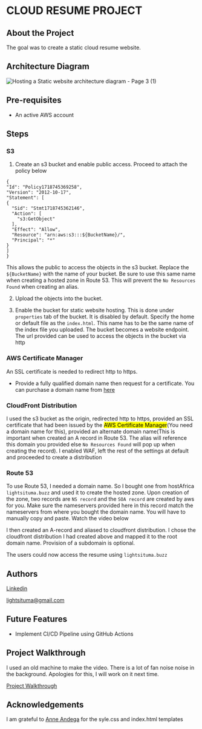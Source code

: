 # CLOUD RESUME PROJECT

## About the Project
The goal was to create a static cloud resume website.

## Architecture Diagram
![Hosting a Static website architecture diagram - Page 3 (1)](https://github.com/Light1596/Cloud-Resume/assets/127042301/c137287a-3230-4563-97a2-0d99cd6a5389)

## Pre-requisites
+ An active AWS account

## Steps

### S3 

1. Create an s3 bucket and enable public access. Proceed to attach the policy below
```
{
"Id": "Policy1718745369258",
"Version": "2012-10-17",
"Statement": [
{
  "Sid": "Stmt1718745362146",
  "Action": [
    "s3:GetObject"
  ],
  "Effect": "Allow",
  "Resource": "arn:aws:s3:::${BucketName}/",
  "Principal": "*"
}
]
}
```
This allows the public to access the objects in the s3 bucket. Replace the `${BucketName}` with the name of your bucket. Be sure to use this same name when creating a hosted zone in Route 53. This will prevent the `No Resources Found` when creating an alias.

2. Upload the objects into the bucket.
   
3. Enable the bucket for static website hosting. This is done under `properties` tab of the bucket. It is disabled by default. Specify the home or default file as the `index.html`. This name has to be the same name of the index file you uploaded. The bucket becomes a website endpoint. The url provided can be used to access the objects in the bucket via http

### AWS Certificate Manager
An SSL certificate is needed to redirect http to https.
+ Provide a fully qualified domain name then request for a certificate. You can purchase a domain name from [here](https://www.hostafrica.ke/)
  
### CloudFront Distribution
I used the s3 bucket as the origin, redirected http to https, provided an SSL certificate that had been issued by the <mark>AWS Certificate Manager</mark>(You need a domain name for this), provided an alternate domain name(This is important when created an A record in Route 53. The alias will reference this domain you provided else `No Resources Found` will pop up when creating the record). I enabled WAF, left the rest of the settings at default and proceeded to create a distribution

### Route 53
To use Route 53, I needed a domain name. So I bought one from hostAfrica `lightsituma.buzz` and used it to create the hosted zone. Upon creation of the zone, two records are `NS record` and the `SOA record` are created by aws for you. Make sure the nameservers provided here in this record match the nameservers from where you bought the domain name. You will have to manually copy and paste. Watch the video below 

I then created an A-record and aliased to cloudfront distribution. I chose the cloudfront distribution I had created above and mapped it to the root domain name. Provision of a subdomain is optional.

The users could now access the resume using `lightsituma.buzz`
## Authors
[Linkedin](www.linkedin.com/in/light-situma-35b522166)

<lightsituma@gmail.com>

## Future Features
+ Implement CI/CD Pipeline using GitHub Actions

## Project Walkthrough
I used an old machine to make the video. There is a lot of fan noise noise in the background. Apologies for this, I will work on it next time.

[Project Walkthrough](https://drive.google.com/file/d/1b14P7NXy-ZoS9__dXrKrihzvnssnfY8R/view?usp=drive_link)

## Acknowledgements
I am grateful to [Anne Andega](https://www.linkedin.com/in/anne-andega?miniProfileUrn=urn%3Ali%3Afs_miniProfile%3AACoAAD4okqgBAYePr9vokcGJsQsEXFI-ciETjY4&lipi=urn%3Ali%3Apage%3Ad_flagship3_search_srp_all%3BWssziKLWRmev0GietXddww%3D%3D) for the syle.css and index.html templates


